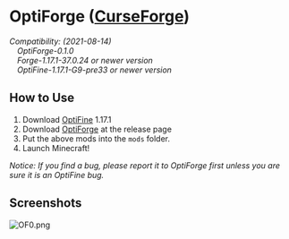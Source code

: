 # OptiForge ([CurseForge](https://www.curseforge.com/minecraft/mc-mods/optiforge))

*Compatibility: (2021-08-14)*  
&emsp;*OptiForge-0.1.0*  
&emsp;*Forge-1.17.1-37.0.24 or newer version*  
&emsp;*OptiFine-1.17.1-G9-pre33 or newer version*  

## How to Use

1. Download [OptiFine](https://www.optifine.net/downloads) 1.17.1
2. Download [OptiForge](https://github.com/ZekerZhayard/OptiForge/releases) at the release page
3. Put the above mods into the `mods` folder.
4. Launch Minecraft!

*Notice: If you find a bug, please report it to OptiForge first unless you are sure it is an OptiFine bug.*

## Screenshots
![OF0.png](https://i.loli.net/2020/03/31/IBfv1ShQt7wVY2u.png)
